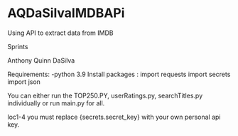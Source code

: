 # AQDaSilvaIMDBAPi
 Using API to extract data from IMDB

Sprints

Anthony Quinn DaSilva

Requirements: -python 3.9 Install packages : import requests import secrets import json

You can either run the TOP250.PY, userRatings.py, searchTitles.py individually or run main.py for all.

loc1-4 you must replace {secrets.secret_key} with your own personal api key.
